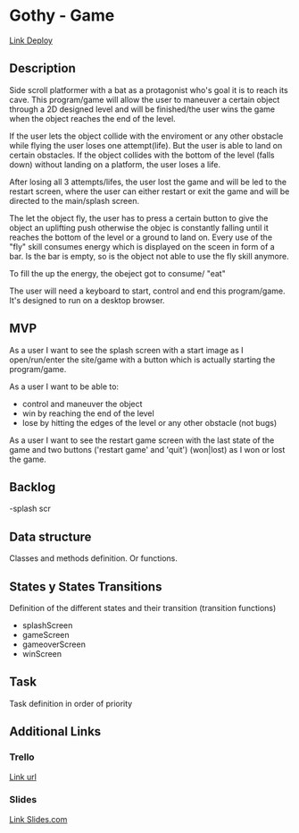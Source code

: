 # Gothy - Game
[Link Deploy](http://github.com)


## Description
Side scroll platformer with a bat as a protagonist who's goal it is to reach its cave.
This program/game will allow the user to maneuver a certain object through a 2D designed level and will be finished/the user wins the game when the object reaches the end of the level.

If the user lets the object collide with the enviroment or any other obstacle while flying the user loses one attempt(life).  But the user is able to land on certain obstacles. If the object collides with the bottom of the level (falls down) without landing on a platform, the user loses a life.

After losing all 3 attempts/lifes, the user lost the game and will be led to the restart screen, where the user can either restart or exit the game and will be directed to the main/splash screen.

The let the object fly, the user has to press a certain button to give the object an uplifting push otherwise the objec is constantly falling until it reaches the bottom of the level or a ground to land on. Every use of the "fly" skill consumes energy which is displayed on the sceen in form of a bar. Is the bar is empty, so is the object not able to use the fly skill anymore.

To fill the up the energy, the obeject got to consume/ "eat"  

The user will need a keyboard to start, control and end this program/game. It's designed to run on a desktop browser.


## MVP

As a user I want to see the splash screen with a start image as I open/run/enter the site/game with a button which is actually starting the program/game.

As a user I want to be able to:
- control and maneuver the object
- win by reaching the end of the level
- lose by hitting the edges of the level or any other obstacle (not bugs)

As a user I want to see the restart game screen with the last state of the game and two buttons ('restart game' and 'quit') (won|lost) as I won or lost the game.


## Backlog

-splash scr



## Data structure
Classes and methods definition. Or functions.


## States y States Transitions
Definition of the different states and their transition (transition functions)

- splashScreen
- gameScreen
- gameoverScreen
- winScreen


## Task
Task definition in order of priority


## Additional Links


### Trello
[Link url](https://trello.com)


### Slides
[Link Slides.com](http://slides.com)